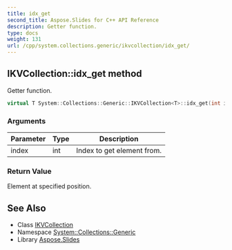 ```yaml
---
title: idx_get
second_title: Aspose.Slides for C++ API Reference
description: Getter function.
type: docs
weight: 131
url: /cpp/system.collections.generic/ikvcollection/idx_get/
---
```

## IKVCollection::idx_get method


Getter function.

```cpp
virtual T System::Collections::Generic::IKVCollection<T>::idx_get(int index) const override=0
```


### Arguments

| Parameter | Type | Description |
| --- | --- | --- |
| index | int | Index to get element from. |

### Return Value

Element at specified position.

## See Also

* Class [IKVCollection](../)
* Namespace [System::Collections::Generic](../../)
* Library [Aspose.Slides](../../../)
